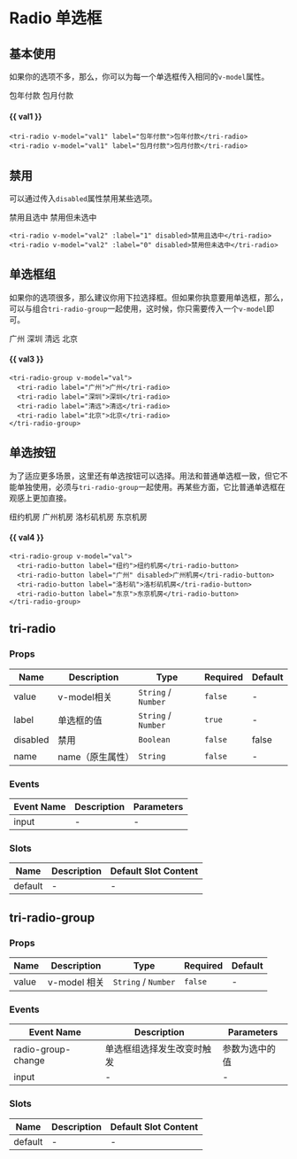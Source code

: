 # Radio 单选框

<script>
export default {
  data() {
    return {
      val1: '包年付款',
      val2: 1,
      val3: '清远',
      val4: '洛杉矶',
    }
  }
}
</script>

## 基本使用

如果你的选项不多，那么，你可以为每一个单选框传入相同的`v-model`属性。

<tri-radio v-model="val1" label="包年付款">包年付款</tri-radio>
<tri-radio v-model="val1" label="包月付款">包月付款</tri-radio>
<h4>{{ val1 }}</h4>

```vue
<tri-radio v-model="val1" label="包年付款">包年付款</tri-radio>
<tri-radio v-model="val1" label="包月付款">包月付款</tri-radio>
```

## 禁用

可以通过传入`disabled`属性禁用某些选项。

<tri-radio v-model="val2" :label="1" disabled>禁用且选中</tri-radio>
<tri-radio v-model="val2" :label="0" disabled>禁用但未选中</tri-radio>

```vue
<tri-radio v-model="val2" :label="1" disabled>禁用且选中</tri-radio>
<tri-radio v-model="val2" :label="0" disabled>禁用但未选中</tri-radio>
```

## 单选框组

如果你的选项很多，那么建议你用下拉选择框。但如果你执意要用单选框，那么，可以与组合`tri-radio-group`一起使用，这时候，你只需要传入一个`v-model`即可。

<tri-radio-group v-model="val3">
  <tri-radio label="广州">广州</tri-radio>
  <tri-radio label="深圳">深圳</tri-radio>
  <tri-radio label="清远">清远</tri-radio>
  <tri-radio label="北京">北京</tri-radio>
</tri-radio-group>
<h4>{{ val3 }}</h4>

```vue
<tri-radio-group v-model="val">
  <tri-radio label="广州">广州</tri-radio>
  <tri-radio label="深圳">深圳</tri-radio>
  <tri-radio label="清远">清远</tri-radio>
  <tri-radio label="北京">北京</tri-radio>
</tri-radio-group>
```

## 单选按钮

为了适应更多场景，这里还有单选按钮可以选择。用法和普通单选框一致，但它不能单独使用，必须与`tri-radio-group`一起使用。再某些方面，它比普通单选框在观感上更加直接。

<tri-radio-group v-model="val4">
  <tri-radio-button label="纽约">纽约机房</tri-radio-button>
  <tri-radio-button label="广州" disabled>广州机房</tri-radio-button>
  <tri-radio-button label="洛杉矶">洛杉矶机房</tri-radio-button>
  <tri-radio-button label="东京">东京机房</tri-radio-button>
</tri-radio-group>
<h4>{{ val4 }}</h4>

```vue
<tri-radio-group v-model="val">
  <tri-radio-button label="纽约">纽约机房</tri-radio-button>
  <tri-radio-button label="广州" disabled>广州机房</tri-radio-button>
  <tri-radio-button label="洛杉矶">洛杉矶机房</tri-radio-button>
  <tri-radio-button label="东京">东京机房</tri-radio-button>
</tri-radio-group>
```

## tri-radio

### Props

<!-- @vuese:tri-radio:props:start -->
|Name|Description|Type|Required|Default|
|---|---|---|---|---|
|value|v-model相关|`String` / `Number`|`false`|-|
|label|单选框的值|`String` / `Number`|`true`|-|
|disabled|禁用|`Boolean`|`false`|false|
|name|name（原生属性）|`String`|`false`|-|

<!-- @vuese:tri-radio:props:end -->


### Events

<!-- @vuese:tri-radio:events:start -->
|Event Name|Description|Parameters|
|---|---|---|
|input|-|-|

<!-- @vuese:tri-radio:events:end -->


### Slots

<!-- @vuese:tri-radio:slots:start -->
|Name|Description|Default Slot Content|
|---|---|---|
|default|-|-|

<!-- @vuese:tri-radio:slots:end -->

## tri-radio-group

### Props

<!-- @vuese:tri-radio-group:props:start -->
|Name|Description|Type|Required|Default|
|---|---|---|---|---|
|value|v-model 相关|`String` / `Number`|`false`|-|

<!-- @vuese:tri-radio-group:props:end -->


### Events

<!-- @vuese:tri-radio-group:events:start -->
|Event Name|Description|Parameters|
|---|---|---|
|radio-group-change|单选框组选择发生改变时触发|参数为选中的值|
|input|-|-|

<!-- @vuese:tri-radio-group:events:end -->


### Slots

<!-- @vuese:tri-radio-group:slots:start -->
|Name|Description|Default Slot Content|
|---|---|---|
|default|-|-|

<!-- @vuese:tri-radio-group:slots:end -->
